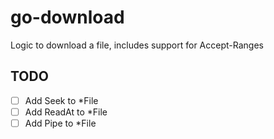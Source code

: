 # go-download
Logic to download a file, includes support for Accept-Ranges

## TODO
- [ ] Add Seek to *File
- [ ] Add ReadAt to *File
- [ ] Add Pipe to *File